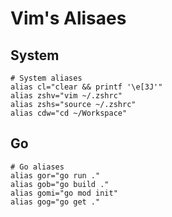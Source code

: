 # Vim's Alisaes

## System
```vim
# System aliases
alias cl="clear && printf '\e[3J'"
alias zshv="vim ~/.zshrc"
alias zshs="source ~/.zshrc"
alias cdw="cd ~/Workspace"
```

## Go
```vim
# Go aliases
alias gor="go run ."
alias gob="go build ."
alias gomi="go mod init"
alias gog="go get ."
```
